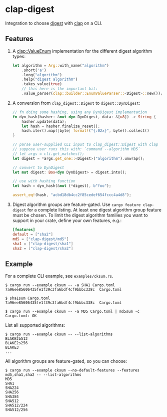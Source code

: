 clap-digest
===========

Integration to choose [digest][] with [clap][] on a CLI.


Features
--------

1.  A [clap::ValueEnum][] implementation for the different digest algorithm
    types:

    ```rust
    let algorithm = Arg::with_name("algorithm")
        .short('a')
        .long("algorithm")
        .help("digest algorithm")
        .takes_value(true)
        // this here is the important bit:
        .value_parser(clap::builder::EnumValueParser::<Digest>::new());
    ```

1.  A conversion from `clap_digest::Digest` to `digest::DynDigest`:

    ```rust
    // fn doing some hashing, using any DynDigest implementation
    fn dyn_hash(hasher: &mut dyn DynDigest, data: &[u8]) -> String {
        hasher.update(data);
        let hash = hasher.finalize_reset();
        hash.iter().map(|byte| format!("{:02x}", byte)).collect()
    }

    // parse user-supplied CLI input to clap_digest::Digest with clap
    // suppose user runs this with: `command --algorithm MD5`
    // let args = cli.get_matches();
    let digest = *args.get_one::<Digest>("algorithm").unwrap();

    // convert to DynDigest
    let mut digest: Box<dyn DynDigest> = digest.into();

    // use with hashing function
    let hash = dyn_hash(&mut (*digest), b"foo");

    assert_eq!(hash, "acbd18db4cc2f85cedef654fccc4a4d8");
    ```

1.  Digest algorithm groups are feature-gated. Use `cargo feature
    clap-digest` for a complete listing. At least one digest algorithm
    group feature must be chosen. To limit the digest algorithm families
    you want to support in your crate, define your own features, e.g.:

    ```toml
    [features]
    default = ["sha2"]
    md5 = ["clap-digest/md5"]
    sha1 = ["clap-digest/sha1"]
    sha2 = ["clap-digest/sha2"]
    ```


Example
-------

For a complete CLI example, see `examples/cksum.rs`.

```console
$ cargo run --example cksum -- -a SHA1 Cargo.toml
7a96ee85606435fe1f39c3fa6bdf4cf9bbbc338c  Cargo.toml

$ sha1sum Cargo.toml
7a96ee85606435fe1f39c3fa6bdf4cf9bbbc338c  Cargo.toml

$ cargo run --example cksum -- -a MD5 Cargo.toml | md5sum -c
Cargo.toml: OK
```

List all supported algorithms:

```console
$ cargo run --example cksum -- --list-algorithms
BLAKE2b512
BLAKE2s256
BLAKE3
...
```

All algorithm groups are feature-gated, so you can choose:

```console
$ cargo run --example cksum --no-default-features --features md5,sha1,sha2 -- --list-algorithms
MD5
SHA1
SHA224
SHA256
SHA384
SHA512
SHA512/224
SHA512/256
```


[clap]: https://crates.io/crates/clap
[clap::ValueEnum]: https://docs.rs/clap/latest/clap/trait.ValueEnum.html
[digest]: https://github.com/RustCrypto/hashes#supported-algorithms
